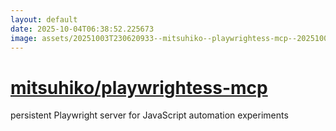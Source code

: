 ```yaml
---
layout: default
date: 2025-10-04T06:38:52.225673
image: assets/20251003T230620933--mitsuhiko--playwrightess-mcp--20251003T231057795--cropped.png
---
```


# [mitsuhiko/playwrightess-mcp](https://github.com/mitsuhiko/playwrightess-mcp)

persistent Playwright server for JavaScript automation experiments
